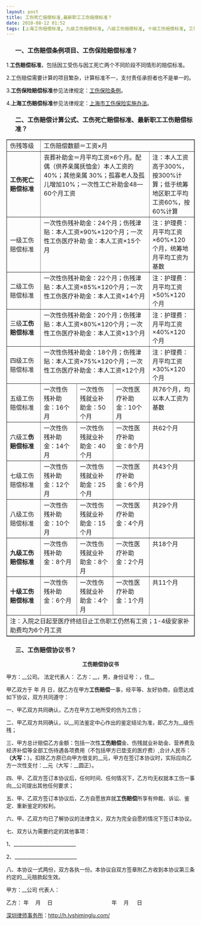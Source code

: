 ```yaml
---
layout: post
title: 工伤死亡赔偿标准,最新职工工伤赔偿标准？
date: 2010-08-12 01:52
tags: [上海工伤赔偿标准, 九级工伤赔偿标准, 八级工伤赔偿标准, 十级工伤赔偿标准, 工伤, 工伤保险赔偿标准, 工伤赔偿协议书, 工伤赔偿条例, 工伤赔偿计算公式, 工伤赔偿项目, 深圳劳动法律师网]
---
```

<ol>
<h3>一、工伤赔偿条例项目、工伤保险赔偿标准？</h3>
</ol>
1.<strong>工伤赔偿标准</strong>，包括因工受伤与因工死亡两个不同阶段不同情形的赔偿标准。

2.工伤赔偿需要计算的项目繁杂，计算标准不一，支付责任承担者也不是单一的。

3.<strong>工伤保险赔偿标准</strong>参见法律规定：<a href="http://www.gov.cn/banshi/2005-08/04/content_20263.htm" target="_blank">工伤保险条例</a>。

4.<strong>上海工伤赔偿标准</strong>参见法律规定：<a href="http://www.shanghai.gov.cn/shanghai/node2314/node3124/node3125/node3131/userobject6ai1316.html" target="_blank">上海市工伤保险实施办法</a>。
<ol>
<h3>二、工伤赔偿计算公式、工伤死亡赔偿标准、最新职工工伤赔偿标准？</h3>
</ol>
<table border="1" cellspacing="0" cellpadding="0">
<tbody>
<tr>
<td width="114" valign="top">伤残等级</td>
<td colspan="4" width="455" valign="top">工伤赔偿数额＝工资×月</td>
</tr>
<tr>
<td width="114"><strong>工伤死亡赔偿标准</strong></td>
<td colspan="3" width="341" valign="top">丧葬补助金＝月平均工资×6个月。配偶（供养亲属抚恤金）本人工资的40%；其他亲属 30%；孤寡老人及孤儿增加10%；一次性工亡补助金48—60个月工资</td>
<td width="114" valign="top">注：本人工资高于300%，按300%计算；低于统筹地区职工平均工资60%，按60%计算</td>
</tr>
<tr>
<td width="114">一级工伤赔偿标准</td>
<td colspan="3" width="341" valign="top">一次性伤残补助金：24个月；伤残津贴：本人工资×90%×120个月；一次性工伤医疗补助 金：本人工资×15个月</td>
<td width="114" valign="top">注：护理费：月平均工资×60%×120个月，统筹地月平均工资为基数</td>
</tr>
<tr>
<td width="114">二级工伤赔偿标准</td>
<td colspan="3" width="341" valign="top">一次性伤残补助金：22个月；伤残津贴：本人工资×85%×120个月；一次性工伤医疗补助金：本人工资×14个月</td>
<td width="114" valign="top">注：护理费：月平均工资×50%×120个月</td>
</tr>
<tr>
<td width="114">三级<strong>工伤赔偿标准</strong></td>
<td colspan="3" width="341" valign="top">一次性伤残补助金：20个月；伤残津贴：本人工资×80%×120个月；一次性工伤医疗补助金：本人工资×13个月</td>
<td width="114" valign="top">注：护理费：月平均工资×40%×120个月</td>
</tr>
<tr>
<td width="114">四级工伤赔偿标准</td>
<td colspan="3" width="341" valign="top">一次性伤残补助金：18个月；伤残津贴：本人工资×75%×120个月；一次性工伤医疗补助金：本人工资×12个月</td>
<td width="114" valign="top">注：护理费：月平均工资×30%×120个月</td>
</tr>
<tr>
<td width="114">五级工伤赔偿标准</td>
<td width="114" valign="top">一次性伤残补助金：16个月</td>
<td width="114" valign="top">一次性伤残就业补助金：50个月</td>
<td width="114" valign="top">一次性医疗补助金：10个月</td>
<td width="114" valign="top">共76个月，均以本人工资为基数</td>
</tr>
<tr>
<td width="114">六级工<strong>伤赔偿标准</strong></td>
<td width="114" valign="top">一次性伤残补助金：14个月</td>
<td width="114" valign="top">一次性伤残就业补助金：40个月</td>
<td width="114" valign="top">一次性医疗补助金：8个月</td>
<td width="114" valign="top">共62个月</td>
</tr>
<tr>
<td width="114">七级工伤赔偿标准</td>
<td width="114" valign="top">一次性伤残补助金：12个月</td>
<td width="114" valign="top">一次性伤残就业补助金：25个月</td>
<td width="114" valign="top">一次性医疗补助金：6个月</td>
<td width="114" valign="top">共43个月</td>
</tr>
<tr>
<td width="114">八级工伤赔偿标准<strong></strong></td>
<td width="114" valign="top">一次性伤残补助金：10个月</td>
<td width="114" valign="top">一次性伤残就业补助金：15个月</td>
<td width="114" valign="top">一次性医疗补助金：4个月</td>
<td width="114" valign="top">共29个月</td>
</tr>
<tr>
<td width="114"><strong>九级工伤赔偿标准</strong></td>
<td width="114" valign="top">一次性伤残补助金：8个月</td>
<td width="114" valign="top">一次性伤残就业补助金：8个月</td>
<td width="114" valign="top">一次性医疗补助金：2个月</td>
<td width="114" valign="top">共18个月</td>
</tr>
<tr>
<td width="114"><strong>十级工伤赔偿标准</strong></td>
<td width="114" valign="top">一次性伤残补助金：6个月</td>
<td width="114" valign="top">一次性伤残就业补助金：4个月</td>
<td width="114" valign="top">一次性医疗补助金：1个月</td>
<td width="114" valign="top">共11个月</td>
</tr>
<tr>
<td colspan="5" width="568" valign="top">注：入院之日起至医疗终结日止工伤职工仍然有工资；1-4级安家补助费均为6个月工资</td>
</tr>
</tbody>
</table>
<ol>
<h3>三、工伤赔偿协议书？</h3>
</ol>
<p style="text-align: center;"><strong>工伤赔偿协议书</strong></p>
甲方：__公司。
法定代表人：
乙方：__，男，身份证号：，住__

甲乙双方于 年 月 日，就乙方在甲方<strong>工伤赔偿</strong>一事，经平等、友好协商，自愿达成如下协议，双方共同遵守：

一、甲乙双方共同确认，乙方在甲方工地所受的伤为工伤；

二、甲乙双方共同确认，以__司法鉴定中心作出的鉴定结论为准，即乙方为__级伤残；

三、甲方总计赔偿乙方金额：包括一次性<strong>工伤赔偿</strong>金、伤残就业补助金、营养费及经济补偿等全部工伤待遇各项费用（不包括甲方已垫支的医疗费）,合计人民币：__（大写：__）。扣除乙方原已向甲方借支的__元，甲方在签订本协议时，实际应向乙方一次性支付：__元（大写：__圆正）。

四、甲、乙双方签订本协议后，任何时间、任何情况下，乙方均无权就本工伤一事向__公司提出其他任何要求；

五、甲、乙双方签订本协议后，乙方自愿放弃就<strong>工伤赔偿</strong>所享有仲裁、诉讼、鉴定、重新鉴定的权利。

六、甲、乙双方均已了解协议的法律含义，双方为完全自愿的情况下签订本协议。

七、双方认为需要约定的其他事项：

1、__________________________

2、__________________________

八、本协议一式两份，双方各执一份。本协议自双方签章附乙方收到本协议第三条约定的__元赔款起生效。

甲方：__公司
代表人：

乙方：
年　 月　 日　　　　　　　　　　　     年　  月 　 日

<a href="http://h.lvshiminglu.com/">深圳律师事务所</a>：<a href="http://h.lvshiminglu.com/">http://h.lvshiminglu.com/</a>

